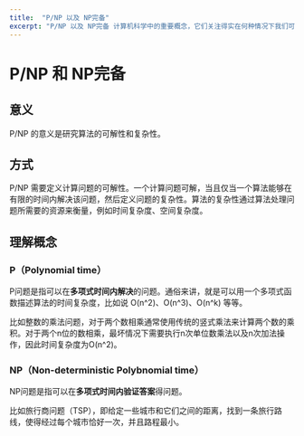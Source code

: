 ```yaml
---
title:  "P/NP 以及 NP完备"
excerpt: "P/NP 以及 NP完备 计算机科学中的重要概念，它们关注得实在何种情况下我们可以有效地解决一个问题。"
---
```


# P/NP 和 NP完备

## 意义

P/NP 的意义是研究算法的可解性和复杂性。

## 方式

P/NP 需要定义计算问题的可解性。一个计算问题可解，当且仅当一个算法能够在有限的时间内解决该问题，然后定义问题的复杂性。算法的复杂性通过算法处理问题所需要的资源来衡量，例如时间复杂度、空间复杂度。

## 理解概念

### P（Polynomial time）

P问题是指可以在**多项式时间内解决**的问题。通俗来讲，就是可以用一个多项式函数描述算法的时间复杂度，比如说 O(n^2)、O(n^3)、O(n^k) 等等。

比如整数的乘法问题，对于两个数相乘通常使用传统的竖式乘法来计算两个数的乘积。对于两个n位的数相乘，最坏情况下需要执行n次单位数乘法以及n次加法操作，因此时间复杂度为O(n^2)。

### NP（Non-deterministic Polybnomial time）

NP问题是指可以在**多项式时间内验证答案**得问题。

比如旅行商问题（TSP），即给定一些城市和它们之间的距离，找到一条旅行路线，使得经过每个城市恰好一次，并且路程最小。



